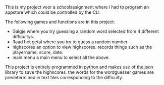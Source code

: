 This is my project voor a schoolassignment where i had to program an appstore which could be controlled by the CLI.

The following games and functions are in this project:
- Galgje               where you try guessing a random word selected from 4 different difficultys.
- Raad het getal       where you try to guess a random number.
- highscores           an option to view highscores. records things such as the playername, score, date.
- main menu            a main menu to select all the above.

This project is entirely programmed in python and makes use of the json library to save the highscores. 
the words for the wordguesser games are predetermined in text files corresponding to the difficulty.


